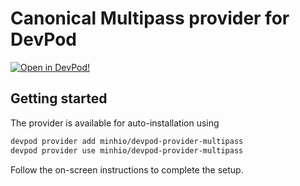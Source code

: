 # Canonical Multipass provider for DevPod

[![Open in DevPod!](https://devpod.sh/assets/open-in-devpod.svg)](https://devpod.sh/open#https://github.com/minhio/devpod-provider-multipass)

## Getting started

The provider is available for auto-installation using 

```sh
devpod provider add minhio/devpod-provider-multipass
devpod provider use minhio/devpod-provider-multipass
```

Follow the on-screen instructions to complete the setup.
